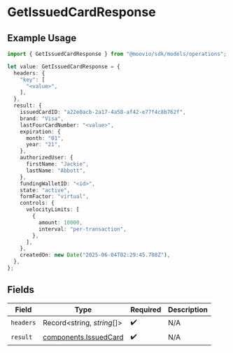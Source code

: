 # GetIssuedCardResponse

## Example Usage

```typescript
import { GetIssuedCardResponse } from "@moovio/sdk/models/operations";

let value: GetIssuedCardResponse = {
  headers: {
    "key": [
      "<value>",
    ],
  },
  result: {
    issuedCardID: "a22e0acb-2a17-4a58-af42-e77f4c8b762f",
    brand: "Visa",
    lastFourCardNumber: "<value>",
    expiration: {
      month: "01",
      year: "21",
    },
    authorizedUser: {
      firstName: "Jackie",
      lastName: "Abbott",
    },
    fundingWalletID: "<id>",
    state: "active",
    formFactor: "virtual",
    controls: {
      velocityLimits: [
        {
          amount: 10000,
          interval: "per-transaction",
        },
      ],
    },
    createdOn: new Date("2025-06-04T02:29:45.708Z"),
  },
};
```

## Fields

| Field                                                          | Type                                                           | Required                                                       | Description                                                    |
| -------------------------------------------------------------- | -------------------------------------------------------------- | -------------------------------------------------------------- | -------------------------------------------------------------- |
| `headers`                                                      | Record<string, *string*[]>                                     | :heavy_check_mark:                                             | N/A                                                            |
| `result`                                                       | [components.IssuedCard](../../models/components/issuedcard.md) | :heavy_check_mark:                                             | N/A                                                            |